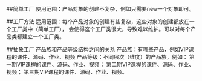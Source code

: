 ##简单工厂
使用范围：产品对象的创建不复杂，例如只需要new一个对象即可。

##工厂方法
适用范围：每个产品对象的创建有些复杂，这些对象的创建都放在一个工厂类中（简单工厂），
会使得这个工厂类很大，导致难以维护。可以对每个产品类都建立一个工厂类。

##抽象工厂
产品族和产品等级结构之间的关系
产品族：有哪些产品，例如VIP课程的课件、源码、作业、视频
产品等级：不同层次（维度）的产品族，例如：
第一期VIP课程的课件、源码、作业、视频；
第二期VIP课程的课件、源码、作业、视频；
第三期VIP课程的课件、源码、作业、视频。